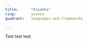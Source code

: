 ```yaml
---
title:      "Alpakka"
ring:       assess
quadrant:   languages-and-frameworks

---
```


Test test test
